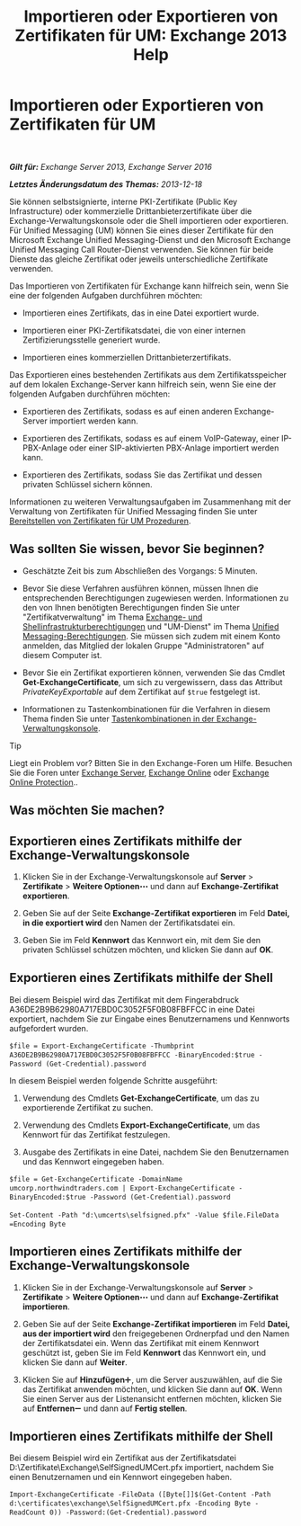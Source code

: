 ﻿---
title: 'Importieren oder Exportieren von Zertifikaten für UM: Exchange 2013 Help'
TOCTitle: Importieren oder Exportieren von Zertifikaten für UM
ms:assetid: ee688c33-2e08-47e7-95fc-04ba10238341
ms:mtpsurl: https://technet.microsoft.com/de-de/library/Dn205143(v=EXCHG.150)
ms:contentKeyID: 54652712
ms.date: 05/22/2018
mtps_version: v=EXCHG.150
ms.translationtype: MT
---

# Importieren oder Exportieren von Zertifikaten für UM

 

_**Gilt für:** Exchange Server 2013, Exchange Server 2016_

_**Letztes Änderungsdatum des Themas:** 2013-12-18_

Sie können selbstsignierte, interne PKI-Zertifikate (Public Key Infrastructure) oder kommerzielle Drittanbieterzertifikate über die Exchange-Verwaltungskonsole oder die Shell importieren oder exportieren. Für Unified Messaging (UM) können Sie eines dieser Zertifikate für den Microsoft Exchange Unified Messaging-Dienst und den Microsoft Exchange Unified Messaging Call Router-Dienst verwenden. Sie können für beide Dienste das gleiche Zertifikat oder jeweils unterschiedliche Zertifikate verwenden.

Das Importieren von Zertifikaten für Exchange kann hilfreich sein, wenn Sie eine der folgenden Aufgaben durchführen möchten:

  - Importieren eines Zertifikats, das in eine Datei exportiert wurde.

  - Importieren einer PKI-Zertifikatsdatei, die von einer internen Zertifizierungsstelle generiert wurde.

  - Importieren eines kommerziellen Drittanbieterzertifikats.

Das Exportieren eines bestehenden Zertifikats aus dem Zertifikatsspeicher auf dem lokalen Exchange-Server kann hilfreich sein, wenn Sie eine der folgenden Aufgaben durchführen möchten:

  - Exportieren des Zertifikats, sodass es auf einen anderen Exchange-Server importiert werden kann.

  - Exportieren des Zertifikats, sodass es auf einem VoIP-Gateway, einer IP-PBX-Anlage oder einer SIP-aktivierten PBX-Anlage importiert werden kann.

  - Exportieren des Zertifikats, sodass Sie das Zertifikat und dessen privaten Schlüssel sichern können.

Informationen zu weiteren Verwaltungsaufgaben im Zusammenhang mit der Verwaltung von Zertifikaten für Unified Messaging finden Sie unter [Bereitstellen von Zertifikaten für UM Prozeduren](deploying-certificates-for-um-procedures-exchange-2013-help.md).

## Was sollten Sie wissen, bevor Sie beginnen?

  - Geschätzte Zeit bis zum Abschließen des Vorgangs: 5 Minuten.

  - Bevor Sie diese Verfahren ausführen können, müssen Ihnen die entsprechenden Berechtigungen zugewiesen werden. Informationen zu den von Ihnen benötigten Berechtigungen finden Sie unter "Zertifikatverwaltung" im Thema [Exchange- und Shellinfrastrukturberechtigungen](exchange-and-shell-infrastructure-permissions-exchange-2013-help.md) und "UM-Dienst" im Thema [Unified Messaging-Berechtigungen](unified-messaging-permissions-exchange-2013-help.md). Sie müssen sich zudem mit einem Konto anmelden, das Mitglied der lokalen Gruppe "Administratoren" auf diesem Computer ist.

  - Bevor Sie ein Zertifikat exportieren können, verwenden Sie das Cmdlet **Get-ExchangeCertificate**, um sich zu vergewissern, dass das Attribut *PrivateKeyExportable* auf dem Zertifikat auf `$true` festgelegt ist.

  - Informationen zu Tastenkombinationen für die Verfahren in diesem Thema finden Sie unter [Tastenkombinationen in der Exchange-Verwaltungskonsole](keyboard-shortcuts-in-the-exchange-admin-center-exchange-online-protection-help.md).


> [!TIP]
> Liegt ein Problem vor? Bitten Sie in den Exchange-Foren um Hilfe. Besuchen Sie die Foren unter <A href="https://go.microsoft.com/fwlink/p/?linkid=60612">Exchange Server</A>, <A href="https://go.microsoft.com/fwlink/p/?linkid=267542">Exchange Online</A> oder <A href="https://go.microsoft.com/fwlink/p/?linkid=285351">Exchange Online Protection</A>..



## Was möchten Sie machen?

## Exportieren eines Zertifikats mithilfe der Exchange-Verwaltungskonsole

1.  Klicken Sie in der Exchange-Verwaltungskonsole auf **Server** \> **Zertifikate** \> **Weitere Optionen**![Weitere Optionen (Symbol)](images/JJ150550.5381819e-3b21-4873-8714-e9b956290b28(EXCHG.150).gif "Weitere Optionen (Symbol)") und dann auf **Exchange-Zertifikat exportieren**.

2.  Geben Sie auf der Seite **Exchange-Zertifikat exportieren** im Feld **Datei, in die exportiert wird** den Namen der Zertifikatsdatei ein.

3.  Geben Sie im Feld **Kennwort** das Kennwort ein, mit dem Sie den privaten Schlüssel schützen möchten, und klicken Sie dann auf **OK**.

## Exportieren eines Zertifikats mithilfe der Shell

Bei diesem Beispiel wird das Zertifikat mit dem Fingerabdruck A36DE2B9B62980A717EBD0C3052F5F0B08FBFFCC in eine Datei exportiert, nachdem Sie zur Eingabe eines Benutzernamens und Kennworts aufgefordert wurden.

    $file = Export-ExchangeCertificate -Thumbprint A36DE2B9B62980A717EBD0C3052F5F0B08FBFFCC -BinaryEncoded:$true -Password (Get-Credential).password

In diesem Beispiel werden folgende Schritte ausgeführt:

1.  Verwendung des Cmdlets **Get-ExchangeCertificate**, um das zu exportierende Zertifikat zu suchen.

2.  Verwendung des Cmdlets **Export-ExchangeCertificate**, um das Kennwort für das Zertifikat festzulegen.

3.  Ausgabe des Zertifikats in eine Datei, nachdem Sie den Benutzernamen und das Kennwort eingegeben haben.

<!-- end list -->

    $file = Get-ExchangeCertificate -DomainName umcorp.northwindtraders.com | Export-ExchangeCertificate -BinaryEncoded:$true -Password (Get-Credential).password

    Set-Content -Path "d:\umcerts\selfsigned.pfx" -Value $file.FileData =Encoding Byte

## Importieren eines Zertifikats mithilfe der Exchange-Verwaltungskonsole

1.  Klicken Sie in der Exchange-Verwaltungskonsole auf **Server** \> **Zertifikate** \> **Weitere Optionen**![Weitere Optionen (Symbol)](images/JJ150550.5381819e-3b21-4873-8714-e9b956290b28(EXCHG.150).gif "Weitere Optionen (Symbol)") und dann auf **Exchange-Zertifikat importieren**.

2.  Geben Sie auf der Seite **Exchange-Zertifikat importieren** im Feld **Datei, aus der importiert wird** den freigegebenen Ordnerpfad und den Namen der Zertifikatsdatei ein. Wenn das Zertifikat mit einem Kennwort geschützt ist, geben Sie im Feld **Kennwort** das Kennwort ein, und klicken Sie dann auf **Weiter**.

3.  Klicken Sie auf **Hinzufügen**![Hinzufügen (Symbol)](images/JJ218640.c1e75329-d6d7-4073-a27d-498590bbb558(EXCHG.150).gif "Hinzufügen (Symbol)"), um die Server auszuwählen, auf die Sie das Zertifikat anwenden möchten, und klicken Sie dann auf **OK**. Wenn Sie einen Server aus der Listenansicht entfernen möchten, klicken Sie auf **Entfernen**![Entfernen (Symbol)](images/JJ657492.479b6ced-8d64-4277-a725-f17fea202b28(EXCHG.150).gif "Entfernen (Symbol)") und dann auf **Fertig stellen**.

## Importieren eines Zertifikats mithilfe der Shell

Bei diesem Beispiel wird ein Zertifikat aus der Zertifikatsdatei D:\\Zertifikate\\Exchange\\SelfSignedUMCert.pfx importiert, nachdem Sie einen Benutzernamen und ein Kennwort eingegeben haben.

    Import-ExchangeCertificate -FileData ([Byte[]]$(Get-Content -Path d:\certificates\exchange\SelfSignedUMCert.pfx -Encoding Byte -ReadCount 0)) -Password:(Get-Credential).password

